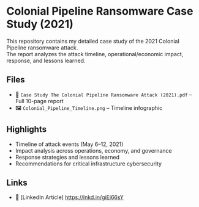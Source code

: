 # Colonial Pipeline Ransomware Case Study (2021)

This repository contains my detailed case study of the 2021 Colonial Pipeline ransomware attack.  
The report analyzes the attack timeline, operational/economic impact, response, and lessons learned.

## Files
- 📄 `Case Study The Colonial Pipeline Ransomware Attack (2021).pdf` – Full 10-page report
- 🖼️ `Colonial_Pipeline_Timeline.png` – Timeline infographic

## Highlights
- Timeline of attack events (May 6–12, 2021)
- Impact analysis across operations, economy, and governance
- Response strategies and lessons learned
- Recommendations for critical infrastructure cybersecurity

## Links
- 🔗 [LinkedIn Article] https://lnkd.in/giEi66sY
